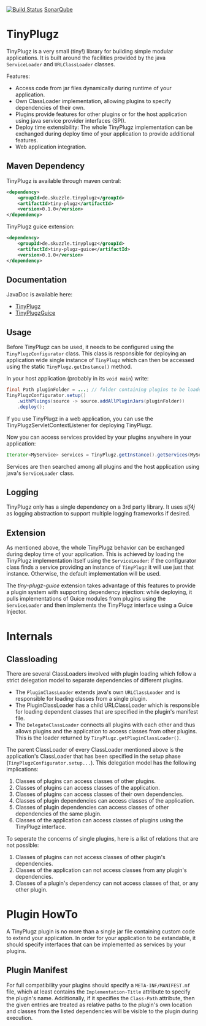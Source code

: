 [![Build Status](https://travis-ci.org/skuzzle/TinyPlugz.svg)](https://travis-ci.org/skuzzle/TinyPlugz)
[SonarQube](https://www.serverd.de/sonar/dashboard/index/1106)

TinyPlugz
================

TinyPlugz is a very small (tiny!) library for building simple modular
applications. It is built around the facilities provided by the java
`ServiceLoader` and `URLClassLoader` classes.

Features:
* Access code from jar files dynamically during runtime of your application.
* Own ClassLoader implementation, allowing plugins to specify dependencies of their own.
* Plugins provide features for other plugins or for the host application
  using java service provider interfaces (SPI).
* Deploy time extensibility: The whole TinyPlugz implementation can be
  exchanged during deploy time of your application to provide additional
  features.
* Web application integration.

## Maven Dependency
TinyPlugz is available through maven central:
```xml
<dependency>
    <groupId>de.skuzzle.tinyplugz</groupId>
    <artifactId>tiny-plugz</artifactId>
    <version>0.1.0</version>
</dependency>
```

TinyPlugz guice extension:
```xml
<dependency>
    <groupId>de.skuzzle.tinyplugz</groupId>
    <artifactId>tiny-plugz-guice</artifactId>
    <version>0.1.0</version>
</dependency>
```

## Documentation
JavaDoc is available here:
* [TinyPlugz](http://www.skuzzle.de/tiny-plugz/0.1.0/main/doc)
* [TinyPlugzGuice](http://www.skuzzle.de/tiny-plugz/0.1.0/guice/doc)

## Usage
Before TinyPlugz can be used, it needs to be configured using the
`TinyPlugzConfigurator` class. This class is responsible for deploying an
application wide single instance of `TinyPlugz` which can then be accessed
using the static `TinyPlugz.getInstance()` method.

In your host application (probably in its `void main`) write:

```java
final Path pluginFolder = ...; // folder containing plugins to be loaded
TinyPlugzConfigurator.setup()
    .withPluings(source -> source.addAllPluginJars(pluginFolder))
    .deploy();
```

If you use TinyPlugz in a web application, you can use the TinyPlugzServletContextListener
for deploying TinyPlugz.

Now you can access services provided by your plugins anywhere in your
application:

```java
Iterator<MyService> services = TinyPlugz.getInstance().getServices(MyService.class);
```

Services are then searched among all plugins and the host application using
java's `ServiceLoader` class.

## Logging
TinyPlugz only has a single dependency on a 3rd party library. It uses _slf4j_
as logging abstraction to support multiple logging frameworks if desired.

## Extension
As mentioned above, the whole TinyPlugz behavior can be exchanged during deploy
time of your application. This is achieved by loading the TinyPlugz
implementation itself using the `ServiceLoader`: if the configurator class
finds a service providing an instance of `TinyPlugz` it will use just that
instance. Otherwise, the default implementation will be used.

The _tiny-plugz-guice_ extension takes advantage of this features to provide
a plugin system with supporting dependency injection: while deploying, it pulls
implementations of Guice modules from plugins using the `ServiceLoader` and
then implements the TinyPlugz interface using a Guice Injector.


# Internals

## Classloading

There are several ClassLoaders involved with plugin loading which follow a strict 
delegation model to separate dependencies of different plugins.

* The `PluginClassLoader` extends java's own `URLClassLoader` and is responsible for 
  loading classes from a single plugin.
* The PluginClassLoader has a child URLClassLoader which is responsible for loading 
  dependent classes that are specified in the plugin's manifest file.
* The `DelegateClassLoader` connects all plugins with each other and thus allows plugins 
  and the application to access classes from other plugins. This is the loader returned by
  `TinyPlugz.getPluginClassLoader()`.
  
The parent ClassLoader of every ClassLoader mentioned above is the application's 
ClassLoader that has been specified in the setup phase (`TinyPlugzConfigurator.setup...`).
This delegation model has the following implications:

1. Classes of plugins can access classes of other plugins.
2. Classes of plugins can access classes of the application.
3. Classes of plugins can access classes of their own dependencies.
4. Classes of plugin dependencies can access classes of the application.
5. Classes of plugin dependencies can access classes of other dependencies of 
   the same plugin.
6. Classes of the application can access classes of plugins using the TinyPlugz 
   interface.
   
To seperate the concerns of single plugins, here is a list of relations that are not 
possible:

1. Classes of plugins can not access classes of other plugin's dependencies.
2. Classes of the application can not access classes from any plugin's dependencies.
3. Classes of a plugin's dependency can not access classes of that, or any other plugin.


# Plugin HowTo
A TinyPlugz plugin is no more than a single jar file containing custom code to extend your 
application. In order for your application to be extandable, it should specify interfaces 
that can be implemented as services by your plugins.

## Plugin Manifest
For full compatibility your plugins should specify a `META-INF/MANIFEST.mf` file, which at 
least contains the `Implementation-Title` attribute to specify the plugin's name. 
Additionally, if it specifies the `Class-Path` attribute, then the given entries are 
treated as relative paths to the plugin's own location and classes from the listed 
dependencies will be visible to the plugin during execution.